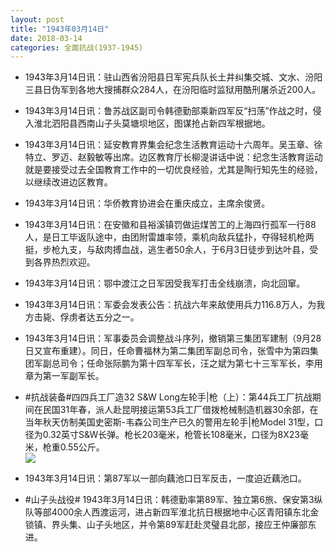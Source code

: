 ```yaml
---
layout: post
title: "1943年03月14日"
date: 2018-03-14
categories: 全面抗战(1937-1945)
---
```


<meta name="referrer" content="no-referrer" />

- 1943年3月14日讯：驻山西省汾阳县日军宪兵队长土井纠集交城、文水、汾阳三县日伪军到各地大搜捕群众284人，在汾阳临时监狱用酷刑屠杀近200人。 

- 1943年3月14日讯：鲁苏战区副司令韩德勤部乘新四军反“扫荡”作战之时，侵入淮北泗阳县西南山子头莫塘坝地区，图谋抢占新四军根据地。 

- 1943年3月14日讯：延安教育界集会纪念生活教育运动十六周年。吴玉章、徐特立、罗迈、赵毅敏等出席。边区教育厅长柳湜讲话中说：纪念生活教育运动就是要接受过去全国教育工作中的一切优良经验，尤其是陶行知先生的经验，以继续改进边区教育。 

- 1943年3月14日讯：华侨教育协进会在重庆成立，主席余俊贤。 

- 1943年3月14日讯：在安徽和县裕溪镇罚做运煤苦工的上海四行孤军一行88人，是日工毕返队途中，由团附雷雄率领，乘机向敌兵猛扑，夺得轻机枪两挺，步枪九支，与敌肉搏血战，逃生者50余人，于6月3日徒步到达叶县，受到各界热烈欢迎。 

- 1943年3月14日讯：鄂中渡江之日军因受我军打击全线崩溃，向北回窜。 

- 1943年3月14日讯：军委会发表公告：抗战六年来敌使用兵力116.8万人，为我方击毙、俘虏者达五分之一。 

- 1943年3月14日讯：军事委员会调整战斗序列，撤销第三集团军建制（9月28日又宣布重建）。同日，任命曹福林为第二集团军副总司令，张雪中为第四集团军副总司令；任命张际鹏为第十四军军长，汪之斌为第七十三军军长，李用章为第一军副军长。 

- #抗战装备#四四兵工厂造32 S&W Long左轮手|枪（上）：第44兵工厂抗战期间在民国31年春，派人赴昆明接运第53兵工厂借拨枪械制造机器30余部，在当年秋天仿制美国史密斯-韦森公司生产已久的警用左轮手|枪Model 31型，口径为0.32英寸S&W长弹。枪长203毫米，枪管长108毫米，口径为8X23毫米，枪重0.55公斤。 <br/><img src="https://wx4.sinaimg.cn/large/aca367d8ly1fpc471tt59j20d608375n.jpg" />

- 1943年3月14日讯：第87军以一部向藕池口日军反击，一度迫近藕池口。 

- #山子头战役# 1943年3月14日讯：韩德勤率第89军、独立第6旅、保安第3纵队等部4000余人西渡运河，进占新四军淮北抗日根据地中心区青阳镇东北金锁镇、界头集、山子头地区，并令第89军赶赴灵璧县北部，接应王仲廉部东进。 

